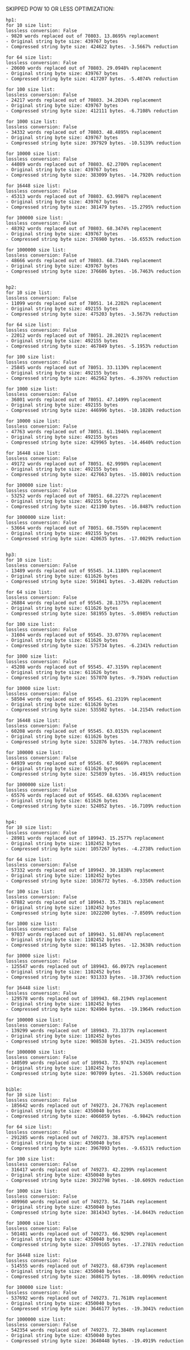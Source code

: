 SKIPPED POW 10 OR LESS OPTIMIZATION:

    hp1:
    for 10 size list:
    lossless conversion: False
    - 9820 words replaced out of 70803. 13.8695% replacement
    - Original string byte size: 439767 bytes
    - Compressed string byte size: 424622 bytes. -3.5667% reduction

    for 64 size list:
    lossless conversion: False
    - 20600 words replaced out of 70803. 29.0948% replacement
    - Original string byte size: 439767 bytes
    - Compressed string byte size: 417207 bytes. -5.4074% reduction

    for 100 size list:
    lossless conversion: False
    - 24217 words replaced out of 70803. 34.2034% replacement
    - Original string byte size: 439767 bytes
    - Compressed string byte size: 412111 bytes. -6.7108% reduction

    for 1000 size list:
    lossless conversion: False
    - 34332 words replaced out of 70803. 48.4895% replacement
    - Original string byte size: 439767 bytes
    - Compressed string byte size: 397929 bytes. -10.5139% reduction

    for 10000 size list:
    lossless conversion: False
    - 44089 words replaced out of 70803. 62.2700% replacement
    - Original string byte size: 439767 bytes
    - Compressed string byte size: 383099 bytes. -14.7920% reduction

    for 16448 size list:
    lossless conversion: False
    - 45313 words replaced out of 70803. 63.9987% replacement
    - Original string byte size: 439767 bytes
    - Compressed string byte size: 381479 bytes. -15.2795% reduction

    for 100000 size list:
    lossless conversion: False
    - 48392 words replaced out of 70803. 68.3474% replacement
    - Original string byte size: 439767 bytes
    - Compressed string byte size: 376980 bytes. -16.6553% reduction

    for 1000000 size list:
    lossless conversion: False
    - 48666 words replaced out of 70803. 68.7344% replacement
    - Original string byte size: 439767 bytes
    - Compressed string byte size: 376686 bytes. -16.7463% reduction


    hp2:
    for 10 size list:
    lossless conversion: False
    - 11099 words replaced out of 78051. 14.2202% replacement
    - Original string byte size: 492155 bytes
    - Compressed string byte size: 475203 bytes. -3.5673% reduction

    for 64 size list:
    lossless conversion: False
    - 22012 words replaced out of 78051. 28.2021% replacement
    - Original string byte size: 492155 bytes
    - Compressed string byte size: 467849 bytes. -5.1953% reduction

    for 100 size list:
    lossless conversion: False
    - 25845 words replaced out of 78051. 33.1130% replacement
    - Original string byte size: 492155 bytes
    - Compressed string byte size: 462562 bytes. -6.3976% reduction

    for 1000 size list:
    lossless conversion: False
    - 36801 words replaced out of 78051. 47.1499% replacement
    - Original string byte size: 492155 bytes
    - Compressed string byte size: 446996 bytes. -10.1028% reduction

    for 10000 size list:
    lossless conversion: False
    - 47763 words replaced out of 78051. 61.1946% replacement
    - Original string byte size: 492155 bytes
    - Compressed string byte size: 429965 bytes. -14.4640% reduction

    for 16448 size list:
    lossless conversion: False
    - 49172 words replaced out of 78051. 62.9998% replacement
    - Original string byte size: 492155 bytes
    - Compressed string byte size: 427663 bytes. -15.0801% reduction

    for 100000 size list:
    lossless conversion: False
    - 53252 words replaced out of 78051. 68.2272% replacement
    - Original string byte size: 492155 bytes
    - Compressed string byte size: 421190 bytes. -16.8487% reduction

    for 1000000 size list:
    lossless conversion: False
    - 53664 words replaced out of 78051. 68.7550% replacement
    - Original string byte size: 492155 bytes
    - Compressed string byte size: 420635 bytes. -17.0029% reduction


    hp3:
    for 10 size list:
    lossless conversion: False
    - 13489 words replaced out of 95545. 14.1180% replacement
    - Original string byte size: 611626 bytes
    - Compressed string byte size: 591041 bytes. -3.4828% reduction

    for 64 size list:
    lossless conversion: False
    - 26884 words replaced out of 95545. 28.1375% replacement
    - Original string byte size: 611626 bytes
    - Compressed string byte size: 581955 bytes. -5.0985% reduction

    for 100 size list:
    lossless conversion: False
    - 31604 words replaced out of 95545. 33.0776% replacement
    - Original string byte size: 611626 bytes
    - Compressed string byte size: 575734 bytes. -6.2341% reduction

    for 1000 size list:
    lossless conversion: False
    - 45208 words replaced out of 95545. 47.3159% replacement
    - Original string byte size: 611626 bytes
    - Compressed string byte size: 557070 bytes. -9.7934% reduction

    for 10000 size list:
    lossless conversion: False
    - 58504 words replaced out of 95545. 61.2319% replacement
    - Original string byte size: 611626 bytes
    - Compressed string byte size: 535502 bytes. -14.2154% reduction

    for 16448 size list:
    lossless conversion: False
    - 60208 words replaced out of 95545. 63.0153% replacement
    - Original string byte size: 611626 bytes
    - Compressed string byte size: 532876 bytes. -14.7783% reduction

    for 100000 size list:
    lossless conversion: False
    - 64939 words replaced out of 95545. 67.9669% replacement
    - Original string byte size: 611626 bytes
    - Compressed string byte size: 525039 bytes. -16.4915% reduction

    for 1000000 size list:
    lossless conversion: False
    - 65576 words replaced out of 95545. 68.6336% replacement
    - Original string byte size: 611626 bytes
    - Compressed string byte size: 524052 bytes. -16.7109% reduction


    hp4:
    for 10 size list:
    lossless conversion: False
    - 28981 words replaced out of 189943. 15.2577% replacement
    - Original string byte size: 1102452 bytes
    - Compressed string byte size: 1057267 bytes. -4.2738% reduction

    for 64 size list:
    lossless conversion: False
    - 57332 words replaced out of 189943. 30.1838% replacement
    - Original string byte size: 1102452 bytes
    - Compressed string byte size: 1036772 bytes. -6.3350% reduction

    for 100 size list:
    lossless conversion: False
    - 67882 words replaced out of 189943. 35.7381% replacement
    - Original string byte size: 1102452 bytes
    - Compressed string byte size: 1022200 bytes. -7.8509% reduction

    for 1000 size list:
    lossless conversion: False
    - 97037 words replaced out of 189943. 51.0874% replacement
    - Original string byte size: 1102452 bytes
    - Compressed string byte size: 981145 bytes. -12.3638% reduction

    for 10000 size list:
    lossless conversion: False
    - 125547 words replaced out of 189943. 66.0972% replacement
    - Original string byte size: 1102452 bytes
    - Compressed string byte size: 931333 bytes. -18.3736% reduction

    for 16448 size list:
    lossless conversion: False
    - 129578 words replaced out of 189943. 68.2194% replacement
    - Original string byte size: 1102452 bytes
    - Compressed string byte size: 924904 bytes. -19.1964% reduction

    for 100000 size list:
    lossless conversion: False
    - 139299 words replaced out of 189943. 73.3373% replacement
    - Original string byte size: 1102452 bytes
    - Compressed string byte size: 908538 bytes. -21.3435% reduction

    for 1000000 size list:
    lossless conversion: False
    - 140509 words replaced out of 189943. 73.9743% replacement
    - Original string byte size: 1102452 bytes
    - Compressed string byte size: 907099 bytes. -21.5360% reduction


    bible:
    for 10 size list:
    lossless conversion: False
    - 185642 words replaced out of 749273. 24.7763% replacement
    - Original string byte size: 4350040 bytes
    - Compressed string byte size: 4066059 bytes. -6.9842% reduction

    for 64 size list:
    lossless conversion: False
    - 291285 words replaced out of 749273. 38.8757% replacement
    - Original string byte size: 4350040 bytes
    - Compressed string byte size: 3967093 bytes. -9.6531% reduction

    for 100 size list:
    lossless conversion: False
    - 316417 words replaced out of 749273. 42.2299% replacement
    - Original string byte size: 4350040 bytes
    - Compressed string byte size: 3932798 bytes. -10.6093% reduction

    for 1000 size list:
    lossless conversion: False
    - 409960 words replaced out of 749273. 54.7144% replacement
    - Original string byte size: 4350040 bytes
    - Compressed string byte size: 3814343 bytes. -14.0443% reduction

    for 10000 size list:
    lossless conversion: False
    - 501481 words replaced out of 749273. 66.9290% replacement
    - Original string byte size: 4350040 bytes
    - Compressed string byte size: 3709165 bytes. -17.2781% reduction

    for 16448 size list:
    lossless conversion: False
    - 514555 words replaced out of 749273. 68.6739% replacement
    - Original string byte size: 4350040 bytes
    - Compressed string byte size: 3686175 bytes. -18.0096% reduction

    for 100000 size list:
    lossless conversion: False
    - 537692 words replaced out of 749273. 71.7618% replacement
    - Original string byte size: 4350040 bytes
    - Compressed string byte size: 3646177 bytes. -19.3041% reduction

    for 1000000 size list:
    lossless conversion: False
    - 542354 words replaced out of 749273. 72.3840% replacement
    - Original string byte size: 4350040 bytes
    - Compressed string byte size: 3640448 bytes. -19.4919% reduction
